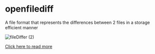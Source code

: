 # openfilediff
A file format that represents the differences between 2 files in a storage efficient manner

![fileDiffer (2)](https://github.com/user-attachments/assets/d7fdaa0e-8e8f-4305-a579-a73693a27b38)

[Click here to read more](https://htmlpreview.github.io/?https://github.com/ItsCubeTime/openfilediff/blob/main/fileDiffer.html)

